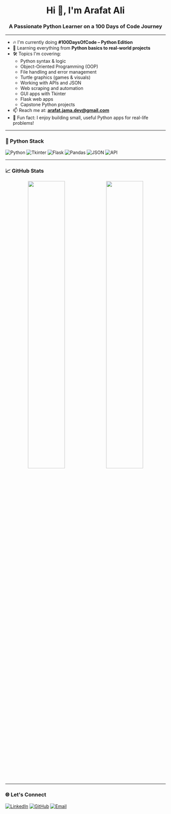 <h1 align="center">Hi 👋, I'm Arafat Ali</h1>
<h3 align="center">A Passionate Python Learner on a 100 Days of Code Journey</h3>

---

- 🔥 I'm currently doing **#100DaysOfCode – Python Edition**
- 🐍 Learning everything from **Python basics to real-world projects**
- 🛠️ Topics I'm covering:
  - Python syntax & logic
  - Object-Oriented Programming (OOP)
  - File handling and error management
  - Turtle graphics (games & visuals)
  - Working with APIs and JSON
  - Web scraping and automation
  - GUI apps with Tkinter
  - Flask web apps
  - Capstone Python projects
- 📫 Reach me at: **arafat.jama.dev@gmail.com**
- 🧠 Fun fact: I enjoy building small, useful Python apps for real-life problems!

---

### 🐍 Python Stack

![Python](https://img.shields.io/badge/Python-3776AB?style=flat&logo=python&logoColor=white)
![Tkinter](https://img.shields.io/badge/Tkinter-FFDE57?style=flat&logo=python&logoColor=black)
![Flask](https://img.shields.io/badge/Flask-000000?style=flat&logo=flask&logoColor=white)
![Pandas](https://img.shields.io/badge/Pandas-150458?style=flat&logo=pandas&logoColor=white)
![JSON](https://img.shields.io/badge/JSON-292929?style=flat&logo=json&logoColor=white)
![API](https://img.shields.io/badge/API-009688?style=flat&logo=fastapi&logoColor=white)

---

### 📈 GitHub Stats

<p align="center">
  <img src="https://github-readme-stats.vercel.app/api?username=Aravattali&show_icons=true&theme=github_dark" width="48%"/>
  <img src="https://github-readme-streak-stats.herokuapp.com?user=Aravattali&theme=github-dark&hide_border=false" width="48%"/>
</p>

---

### 🌐 Let's Connect

<p align="left">
<a href="https://www.linkedin.com/in/arafat-ali-63309922a/" target="blank"><img align="center" src="https://img.shields.io/badge/LinkedIn-0077B5?style=flat&logo=linkedin&logoColor=white" alt="LinkedIn" /></a>
<a href="https://github.com/Aravattali" target="blank"><img align="center" src="https://img.shields.io/badge/GitHub-181717?style=flat&logo=github&logoColor=white" alt="GitHub" /></a>
<a href="mailto:arafatalicodes@gmail.com" target="blank"><img align="center" src="https://img.shields.io/badge/Gmail-D14836?style=flat&logo=gmail&logoColor=white" alt="Email" /></a>
</p>
